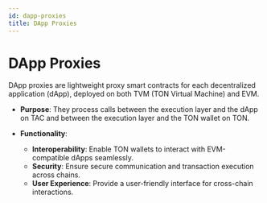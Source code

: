```yaml
---
id: dapp-proxies
title: DApp Proxies
---
```


# DApp Proxies

DApp proxies are lightweight proxy smart contracts for each decentralized application (dApp), deployed on both TVM (TON Virtual Machine) and EVM.

- **Purpose**: They process calls between the execution layer and the dApp on TAC and between the execution layer and the TON wallet on TON.

- **Functionality**:
  - **Interoperability**: Enable TON wallets to interact with EVM-compatible dApps seamlessly.
  - **Security**: Ensure secure communication and transaction execution across chains.
  - **User Experience**: Provide a user-friendly interface for cross-chain interactions.
